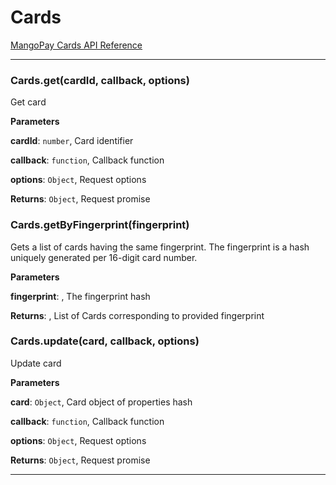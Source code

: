 # Cards

[MangoPay Cards API Reference](https://docs.mangopay.com/api-references/card/)



* * *

### Cards.get(cardId, callback, options) 

Get card

**Parameters**

**cardId**: `number`, Card identifier

**callback**: `function`, Callback function

**options**: `Object`, Request options

**Returns**: `Object`, Request promise


### Cards.getByFingerprint(fingerprint) 

Gets a list of cards having the same fingerprint.
The fingerprint is a hash uniquely generated per 16-digit card number.

**Parameters**

**fingerprint**: , The fingerprint hash

**Returns**: , List of Cards corresponding to provided fingerprint


### Cards.update(card, callback, options) 

Update card

**Parameters**

**card**: `Object`, Card object of properties hash

**callback**: `function`, Callback function

**options**: `Object`, Request options

**Returns**: `Object`, Request promise



* * *










